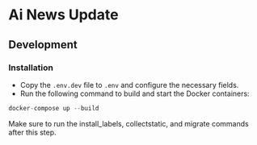 # Ai News Update

## Development

### Installation

- Copy the `.env.dev` file to `.env` and configure the necessary fields.
- Run the following command to build and start the Docker containers:

```python
docker-compose up --build
```

Make sure to run the install_labels, collectstatic, and migrate commands after this step.
